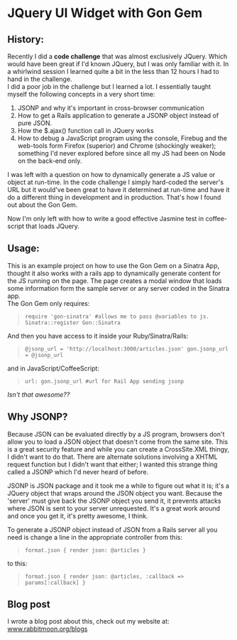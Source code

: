 # JQuery UI Widget with Gon Gem #

## History:
Recently I did a __code challenge__ that was almost exclusively JQuery. Which would have been great if I'd known JQuery, but I was only familiar with it. In a whirlwind session I learned quite a bit in the less than 12 hours I had to hand in the challenge.  
I did a poor job in the challenge but I learned a lot. I essentially taught myself the following concepts in a very short time:

1. JSONP and why it's important in cross-browser communication
2. How to get a Rails application to generate a JSONP object instead of pure JSON. 
3. How the $.ajax() function call in JQuery works 
4. How to debug a JavaScript program using the console, Firebug and the web-tools form Firefox (superior) and Chrome (shockingly weaker); something I'd never explored before since all my JS had been on Node on the back-end only.

I was left with a question on how to dynamically generate a JS value or object at run-time. In the code challenge I simply hard-coded the server's URL but it would've been great to have it determined at run-time and have it do a different thing in development and in production. 
That's how I found out about the Gon Gem.

Now I'm only left with how to write a good effective Jasmine test in coffee-script that loads JQuery. 

## Usage:

This is an example project on how to use the Gon Gem on a Sinatra App, thought it also works with a rails app to dynamically generate content for the JS running on the page. The page creates a modal window that loads some information form the sample server or any server coded in the Sinatra app.  
The Gon Gem only requires: 

> `require 'gon-sinatra' #allows me to pass @variables to js.
Sinatra::register Gon::Sinatra`

And then you have access to it inside your Ruby/Sinatra/Rails:

> `@jsonp_url = 'http://localhost:3000/articles.json'
gon.jsonp_url = @jsonp_url`

and in JavaScript/CoffeeScript:

> `url: gon.jsonp_url #url for Rail App sending jsonp`

*Isn't that awesome??*

## Why JSONP?
Because JSON can be evaluated directly by a JS program, browsers don't allow you to load a JSON object that doesn't come from the same site. This is a great security feature and while you can create a CrossSite.XML thingy, I didn't want to do that. There are alternate solutions involving a XHTML request function but I didn't want that either; I wanted this strange thing called a JSONP which I'd never heard of before. 

JSONP is JSON package and it took me a while to figure out what it is; it's a JQuery object that wraps around the JSON object you want. Because the 'server' must give back the JSONP object you send it, it prevents attacks where JSON is sent to your server unrequested. It's a great work around and once you get it, it's pretty awesome, I think.

To generate a JSONP object instead of JSON from a Rails server all you need is change a line in the appropriate controller from this:

>`format.json { render json: @articles }`  

to this:

> `format.json { render json: @articles, :callback => params[:callback] }`

## Blog post
I wrote a blog post about this, check out my website at: www.rabbitmoon.org/blogs
